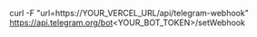 curl -F "url=https://YOUR_VERCEL_URL/api/telegram-webhook" https://api.telegram.org/bot<YOUR_BOT_TOKEN>/setWebhook
